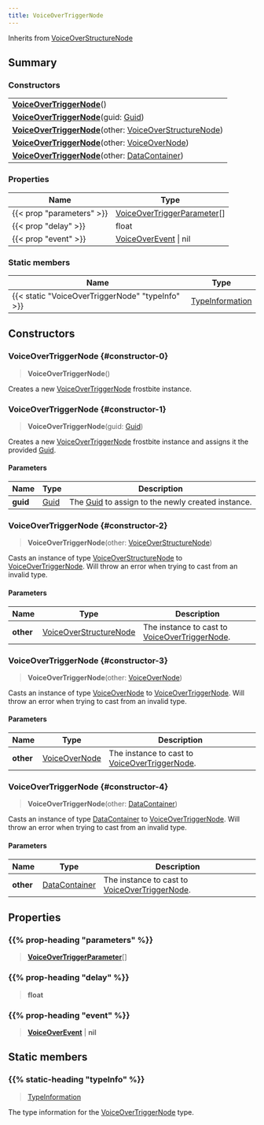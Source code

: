 ```yaml
---
title: VoiceOverTriggerNode
---
```


Inherits from 
[VoiceOverStructureNode](/vext/ref/fb/voiceoverstructurenode)

## Summary
### Constructors
| |
| ----------- |
| **[VoiceOverTriggerNode](#constructor-0)**() |
| **[VoiceOverTriggerNode](#constructor-1)**(guid: [Guid](/vext/ref/shared/class/guid)) |
| **[VoiceOverTriggerNode](#constructor-2)**(other: [VoiceOverStructureNode](/vext/ref/fb/voiceoverstructurenode)) |
| **[VoiceOverTriggerNode](#constructor-3)**(other: [VoiceOverNode](/vext/ref/fb/voiceovernode)) |
| **[VoiceOverTriggerNode](#constructor-4)**(other: [DataContainer](/vext/ref/shared/class/datacontainer)) |

### Properties
| Name | Type |
| ---- | ---- |
| {{< prop "parameters" >}} | [VoiceOverTriggerParameter](/vext/ref/fb/voiceovertriggerparameter)[] |
| {{< prop "delay" >}} | float |
| {{< prop "event" >}} | [VoiceOverEvent](/vext/ref/fb/voiceoverevent) \| nil |

### Static members
| Name | Type |
| ---- | ---- |
| {{< static "VoiceOverTriggerNode" "typeInfo" >}} | [TypeInformation](/vext/ref/shared/class/typeinformation) |

## Constructors
### VoiceOverTriggerNode {#constructor-0}
> **VoiceOverTriggerNode**()

Creates a new [VoiceOverTriggerNode](/vext/ref/fb/voiceovertriggernode) frostbite instance.

### VoiceOverTriggerNode {#constructor-1}
> **VoiceOverTriggerNode**(guid: [Guid](/vext/ref/shared/class/guid))

Creates a new [VoiceOverTriggerNode](/vext/ref/fb/voiceovertriggernode) frostbite instance and assigns it the provided [Guid](/vext/ref/shared/class/guid).

#### Parameters
| Name | Type | Description |
| ---- | ---- | ----------- |
| **guid** | [Guid](/vext/ref/shared/class/guid) | The [Guid](/vext/ref/shared/class/guid) to assign to the newly created instance. |

### VoiceOverTriggerNode {#constructor-2}
> **VoiceOverTriggerNode**(other: [VoiceOverStructureNode](/vext/ref/fb/voiceoverstructurenode))

Casts an instance of type [VoiceOverStructureNode](/vext/ref/fb/voiceoverstructurenode) to [VoiceOverTriggerNode](/vext/ref/fb/voiceovertriggernode). Will throw an error when trying to cast from an invalid type.

#### Parameters
| Name | Type | Description |
| ---- | ---- | ----------- |
| **other** | [VoiceOverStructureNode](/vext/ref/fb/voiceoverstructurenode) | The instance to cast to [VoiceOverTriggerNode](/vext/ref/fb/voiceovertriggernode). |

### VoiceOverTriggerNode {#constructor-3}
> **VoiceOverTriggerNode**(other: [VoiceOverNode](/vext/ref/fb/voiceovernode))

Casts an instance of type [VoiceOverNode](/vext/ref/fb/voiceovernode) to [VoiceOverTriggerNode](/vext/ref/fb/voiceovertriggernode). Will throw an error when trying to cast from an invalid type.

#### Parameters
| Name | Type | Description |
| ---- | ---- | ----------- |
| **other** | [VoiceOverNode](/vext/ref/fb/voiceovernode) | The instance to cast to [VoiceOverTriggerNode](/vext/ref/fb/voiceovertriggernode). |

### VoiceOverTriggerNode {#constructor-4}
> **VoiceOverTriggerNode**(other: [DataContainer](/vext/ref/shared/class/datacontainer))

Casts an instance of type [DataContainer](/vext/ref/shared/class/datacontainer) to [VoiceOverTriggerNode](/vext/ref/fb/voiceovertriggernode). Will throw an error when trying to cast from an invalid type.

#### Parameters
| Name | Type | Description |
| ---- | ---- | ----------- |
| **other** | [DataContainer](/vext/ref/shared/class/datacontainer) | The instance to cast to [VoiceOverTriggerNode](/vext/ref/fb/voiceovertriggernode). |

## Properties
### {{% prop-heading "parameters" %}}
> **[VoiceOverTriggerParameter](/vext/ref/fb/voiceovertriggerparameter)**[]

### {{% prop-heading "delay" %}}
> **float**

### {{% prop-heading "event" %}}
> **[VoiceOverEvent](/vext/ref/fb/voiceoverevent)** | **nil**

## Static members
### {{% static-heading "typeInfo" %}}
> [TypeInformation](/vext/ref/shared/class/typeinformation)

The type information for the [VoiceOverTriggerNode](/vext/ref/fb/voiceovertriggernode) type.

